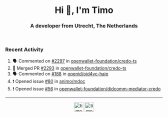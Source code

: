<h1 align="center">Hi 👋, I'm Timo</h1>
<h3 align="center">A developer from Utrecht, The Netherlands</h3>
<br/>
<!-- https://github.com/rahuldkjain/github-profile-readme-generator --!>

<!--  <p align="left"><img src="https://github-readme-stats.vercel.app/api?username=timoglastra&show_icons=true&count_private=true&" alt="timoglastra" /></p> --!>

<!--
Github language stats
<p align="left"><img src="https://github-readme-stats.vercel.app/api/top-langs/?username=timoglastra&layout=compact" alt="timoglastra" /><p>
-->

<!-- Codestats language stats -->
<!-- <p align="left"><img src="https://codestats-readme.vercel.app/api/top-langs/?username=timoglastra&layout=compact&language_count=12" alt="timoglastra" /><p>    --!>
  
<h3>Recent Activity</h3>

<!--START_SECTION:activity-->
1. 🗣 Commented on [#2297](https://github.com/openwallet-foundation/credo-ts/issues/2297#issuecomment-2903775643) in [openwallet-foundation/credo-ts](https://github.com/openwallet-foundation/credo-ts)
2. 🎉 Merged PR [#2293](https://github.com/openwallet-foundation/credo-ts/pull/2293) in [openwallet-foundation/credo-ts](https://github.com/openwallet-foundation/credo-ts)
3. 🗣 Commented on [#188](https://github.com/openid/oid4vc-haip/issues/188#issuecomment-2903389416) in [openid/oid4vc-haip](https://github.com/openid/oid4vc-haip)
4. ❗ Opened issue [#80](https://github.com/animo/mdoc/issues/80) in [animo/mdoc](https://github.com/animo/mdoc)
5. ❗ Opened issue [#56](https://github.com/openwallet-foundation/didcomm-mediator-credo/issues/56) in [openwallet-foundation/didcomm-mediator-credo](https://github.com/openwallet-foundation/didcomm-mediator-credo)
<!--END_SECTION:activity-->

---

<p align="center">
<a href="https://twitter.com/timoglastra" target="blank"><img align="center" src="https://cdn.jsdelivr.net/npm/simple-icons@3.0.1/icons/twitter.svg" alt="timoglastra" height="30" width="30" /></a>
<a href="https://linkedin.com/in/timoglastra" target="blank"><img align="center" src="https://cdn.jsdelivr.net/npm/simple-icons@3.0.1/icons/linkedin.svg" alt="timoglastra" height="30" width="30" /></a>
</p>




